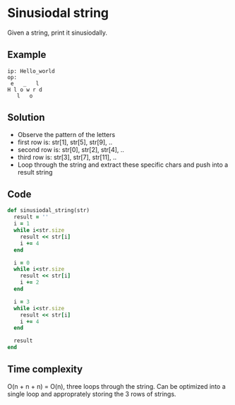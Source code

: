 # Sinusiodal string
Given a string, print it sinusiodally.

## Example
```
ip: Hello_world
op:
 e   _   l
H l o w r d
   l   o
```

## Solution
- Observe the pattern of the letters
- first row is: str[1], str[5], str[9], ..
- second row is: str[0], str[2], str[4], ..
- third row is: str[3], str[7], str[11], ..
- Loop through the string and extract these specific chars and push into a result string

## Code
```ruby
def sinusiodal_string(str)
  result = ''
  i = 1
  while i<str.size
    result << str[i]
    i += 4
  end

  i = 0
  while i<str.size
    result << str[i]
    i += 2
  end

  i = 3
  while i<str.size
    result << str[i]
    i += 4
  end

  result
end
```

## Time complexity
O(n + n + n) = O(n), three loops through the string.
Can be optimized into a single loop and approprately storing the 3 rows of strings.
